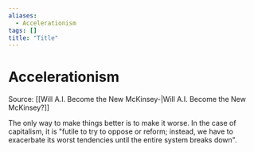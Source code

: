 ```yaml
---
aliases:
  - Accelerationism
tags: []
title: "Title"
---
```


# Accelerationism

Source: [[Will A.I. Become the New McKinsey-|Will A.I. Become the New McKinsey?]]

The only way to make things better is to make it worse. In the case of capitalism, it is "futile to try to oppose or reform; instead, we have to exacerbate its worst tendencies until the entire system breaks down". 
